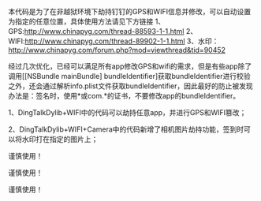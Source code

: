 本代码是为了在非越狱环境下劫持钉钉的GPS和WIFI信息并修改，可以自动设置为指定的任意位置，具体使用方法请见下方链接
1、GPS:http://www.chinapyg.com/thread-88593-1-1.html
2、WIFI:http://www.chinapyg.com/thread-89902-1-1.html
3、水印：http://www.chinapyg.com/forum.php?mod=viewthread&tid=90452

经过几次优化，已经可以满足所有app修改GPS和wifi的需求，但是有些app除了调用[[NSBundle mainBundle] bundleIdentifier]获取bundleIdentifier进行校验之外，还会通过解析info.plist文件获取bundleIdentifier，因此最好的防止被发现办法是：签名时，使用*或com.*的证书，不要修改app的bundleIdentifier。

1、DingTalkDylib+WIFI中的代码可以劫持任意app，并进行GPS和WIFI篡改；

2、DingTalkDylib+WIFI+Camera中的代码新增了相机图片劫持功能，签到时可以将水印打在指定的图片上；

谨慎使用！

谨慎使用！

谨慎使用！
